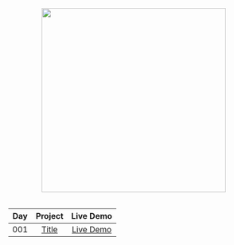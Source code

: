 <div align="center">

<img width="370px" src="https://i.postimg.cc/6qG13Mr1/css.jpg" />

<br />
<br />

| Day |                                        Project                                         |                             Live Demo                              |
| :-: | :------------------------------------------------------------------------------------: | :----------------------------------------------------------------: |
| 001 | [Title](https://github.com/isbendiyarovanezrin/100DaysCSS/tree/master/001%20-%20Title) | [Live Demo](https://isbendiyarovanezrin.github.io/Day1-100DaysCSS) |

</div>
